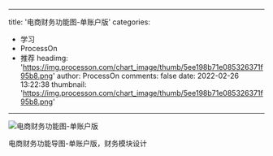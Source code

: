 
---
title: '电商财务功能图-单账户版'
categories: 
 - 学习
 - ProcessOn
 - 推荐
headimg: 'https://img.processon.com/chart_image/thumb/5ee198b71e085326371f95b8.png'
author: ProcessOn
comments: false
date: 2022-02-26 13:22:38
thumbnail: 'https://img.processon.com/chart_image/thumb/5ee198b71e085326371f95b8.png'
---

<div>   
<img class="thumb" alt="电商财务功能图-单账户版" src="https://img.processon.com/chart_image/thumb/5ee198b71e085326371f95b8.png" referrerpolicy="no-referrer">
<p>电商财务功能导图-单账户版，财务模块设计</p>  
</div>
            